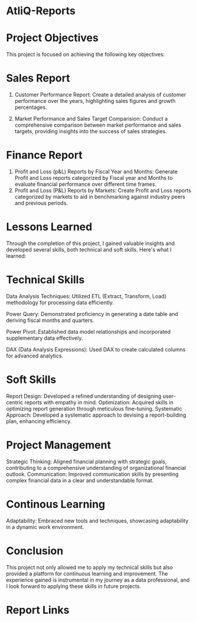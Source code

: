 # AtliQ-Reports
# Project Objectives
This project is focused on achieving the following key objectives:

# Sales Report
  1. Customer Performance Report:
       Create a detailed analysis of customer performance over the years, highlighting sales figures and growth percentages.

  2. Market Performance and Sales Target Comparision:
       Conduct a comprehensive comparison between market performance and sales targets, providing insights into the success of sales strategies.
# Finance Report
  1. Profit and Loss (p&L) Reports by Fiscal Year and Months:
     Generate Profit and Loss reports categorized by Fiscal year and Months to evaluate financial performance over different 
     time frames.
  2. Profit and Loss (P&L) Reports by Markets:
     Create Profit and Loss reports categorized by markets to aid in benchmarking against industry peers and previous periods.
# Lessons Learned
Through the completion of this project, I gained valuable insights and developed several skills, both technical and soft skills. Here's what I learned:
# Technical Skills
Data Analysis Techniques: Utilized ETL (Extract, Transform, Load) methodology for processing data efficiently.

Power Query: Demonstrated proficiency in generating a date table and deriving fiscal months and quarters.

Power Pivot: Established data model relationships and incorporated supplementary data effectively.

DAX (Data Analysis Expressions): Used DAX to create calculated columns for advanced analytics.
# Soft Skills
Report Design: Developed a refined understanding of designing user-centric reports with empathy in mind.
Optimization: Acquired skills in optimizing report generation through meticulous fine-tuning.
Systematic Approach: Developed a systematic approach to devising a report-building plan, enhancing efficiency.
# Project Management
Strategic Thinking: Aligned financial planning with strategic goals, contributing to a comprehensive understanding of organizational financial outlook.
Communication: Improved communication skills by presenting complex financial data in a clear and understandable format.
# Continous Learning
Adaptability: Embraced new tools and techniques, showcasing adaptability in a dynamic work environment.
# Conclusion
This project not only allowed me to apply my technical skills but also provided a platform for continuous learning and improvement. The experience gained is instrumental in my journey as a data professional, and I look forward to applying these skills in future projects.
# Report Links



